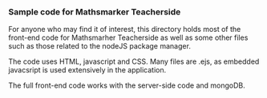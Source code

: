 ### Sample code for Mathsmarker Teacherside

For anyone who may find it of interest, this directory holds most of the front-end code for Mathsmarher Teacherside as well as some other files such as those related to the nodeJS package manager.

The code uses HTML, javascript and CSS. Many files are .ejs, as embedded javacsript is used extensively in the application.

The full front-end code works with the server-side code and mongoDB.
